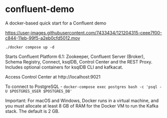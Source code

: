 # confluent-demo
A docker-based quick start for a Confluent demo

https://user-images.githubusercontent.com/7433434/121204315-ceee7f00-c844-11eb-99f5-a2eb0cfd5012.mov

`./docker compose up -d` 

Starts Confluent Platform 6.1: Zookeeper, Confluent Server (Broker), Schema Registry, Connect, ksqlDB, Control Center and the REST Proxy. Includes optional containers for ksqlDB CLI and kafkacat.

Access Control Center at http://localhost:9021

To connect to PostgreSQL -
`docker-compose exec postgres bash -c 'psql -U $POSTGRES_USER $POSTGRES_DB'`

Important: For macOS and Windows, Docker runs in a virtual machine, and you must allocate at least 8 GB of RAM for the Docker VM to run the Kafka stack. The default is 2 GB.


